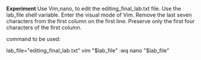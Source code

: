 **Experiment**
Use Vim,nano,  to edit the editing_final_lab.txt file. Use the lab_file shell variable. Enter the visual mode of Vim. Remove the last seven characters from the first column on the first line. Preserve only the first four characters of the first column. 

command to be used:


lab_file="editing_final_lab.txt"
vim "$lab_file"
:wq
nano "$lab_file"
